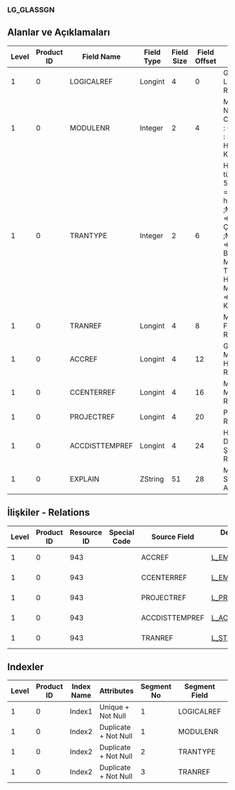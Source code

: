 ### LG_GLASSGN

## Alanlar ve Açıklamaları

**Level**|**Product ID**|**Field Name**|**Field Type**|**Field Size**|**Field Offset**|**Türkçe Açıklama**|**Expression**
-----|-----|-----|-----|-----|-----|-----|-----
1|0|LOGICALREF|Longint|4|0|GLASSGN Logical Reference|GLASSGN Logical Reference
1|0|MODULENR|Integer|2|4|Modül Numarası ;5 : Cari Hesap; 6 : Çek/Senet;7 : Banka; 9 : Hesap; 10 : Kasa|Module Number;ModuleNr 5 = AR&AP;ModuleNr 6 = CHECK/P.NOTE;ModuleNr 7 = Bank;ModuleNr 9 = Account;ModuleNr 10 = Safe Deposit
1|0|TRANTYPE|Integer|2|6|Hareket türü;ModuleNr 5 => TranType = Cari hareketleri ;ModuleNr 6 => TranType = Çek/Senet ;ModuleNr 7 => TranType = Banka; ModuleNr 9 => TranType = Hesap; ModuleNr 10 => TranType = Kasa|Transaction Type;ModuleNr 5 => TranType = AR&AP Transaction;ModuleNr 6 => TranType = CHECK/P.NOTE;ModuleNr 7 => TranType = Bank;ModuleNr 9 => TranType = Account;ModuleNr 10 => TranType = Safe Deposit
1|0|TRANREF|Longint|4|8|Malzeme Fişleri Referansı|Item Vouchers Reference
1|0|ACCREF|Longint|4|12|Genel Muhasebe Hesapları Referansı|General Ledger Accounts Reference
1|0|CCENTERREF|Longint|4|16|Masraf Merkezi Referansı|Overhead Pools Reference
1|0|PROJECTREF|Longint|4|20|Proje Referansı|Project Reference
1|0|ACCDISTTEMPREF|Longint|4|24|Hesap Dağıtım Şablonu Referansı|ACCDISTTEMP Reference
1|0|EXPLAIN|ZString|51|28|Mahsup Fişi Satır Açıklaması|Journal Slip Line Explanation

## İlişkiler - Relations

**Level**|**Product ID**|**Resource ID**|**Special Code**|**Source Field**|**Destination Table**|**Destination Field**|**Relation Type**|**Extra Condition**
-----|-----|-----|-----|-----|-----|-----|-----|-----
1|0|943||ACCREF|[L_EMUHACC](../LG_EMUHACC "L_EMUHACC")|LOGICALREF|one-to-one|
1|0|943||CCENTERREF|[L_EMCENTER](../LG_EMCENTER "L_EMCENTER")|LOGICALREF|one-to-one|
1|0|943||PROJECTREF|[L_PROJECT](../L_PROJECT "L_PROJECT")|LOGICALREF|one-to-one|
1|0|943||ACCDISTTEMPREF|[L_ACCDISTTEMP](../LG_ACCDISTTEMP "L_ACCDISTTEMP")|LOGICALREF|one-to-one|
1|0|943||TRANREF|[L_STFICHE](../LG_STFICHE "L_STFICHE")|LOGICALREF|one-to-one|ModuleNr=25

## Indexler

**Level**|**Product ID**|**Index Name**|**Attributes**|**Segment No**|**Segment Field**|**Sense**
-----|-----|-----|-----|-----|-----|-----
1|0|Index1|Unique + Not Null|1|LOGICALREF|Ascending
1|0|Index2|Duplicate + Not Null|1|MODULENR|Ascending
1|0|Index2|Duplicate + Not Null|2|TRANTYPE|Ascending
1|0|Index2|Duplicate + Not Null|3|TRANREF|Ascending
